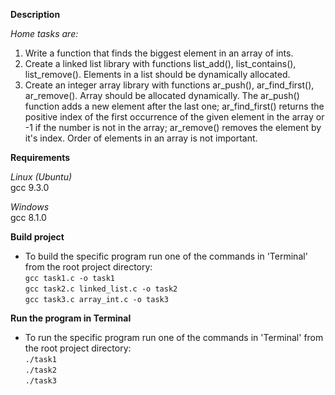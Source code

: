 **Description**

*Home tasks are:*
1. Write a function that finds the biggest element in an array of ints.
2. Create a linked list library with functions list_add(), list_contains(),
list_remove(). Elements in a list should be dynamically allocated. 
3. Create an integer array library with functions ar_push(), ar_find_first(),
ar_remove(). Array should be allocated dynamically. The ar_push() function adds
a new element after the last one; ar_find_first() returns the positive index of
the first occurrence of the given element in the array or -1 if the number is not
in the array; ar_remove() removes the element by it's index. Order of elements 
in an array is not important.

**Requirements**

*Linux (Ubuntu)*<br>
gcc 9.3.0

*Windows*<br>
gcc 8.1.0

**Build project**
- To build the specific program run one of the commands in 'Terminal' from the root project directory:<br>
``gcc task1.c -o task1``<br>
``gcc task2.c linked_list.c -o task2``<br>
``gcc task3.c array_int.c -o task3``<br>

**Run the program in Terminal**
- To run the specific program run one of the commands in 'Terminal' from the root project directory:<br>
``./task1``<br>
``./task2``<br>
``./task3``<br>
